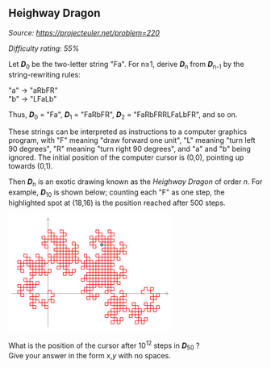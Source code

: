 Heighway Dragon
---------------

*Source: https://projecteuler.net/problem=220*


*Difficulty rating: 55%*

Let ***D***<sub>0</sub> be the two-letter string "Fa". For n≥1, derive ***D***<sub>n</sub>
from ***D***<sub>n-1</sub> by the string-rewriting rules:

"a" → "aRbFR"\
 "b" → "LFaLb"

Thus, ***D***<sub>0</sub> = "Fa", ***D***<sub>1</sub> = "FaRbFR", ***D***<sub>2</sub> =
"FaRbFRRLFaLbFR", and so on.

These strings can be interpreted as instructions to a computer graphics
program, with "F" meaning "draw forward one unit", "L" meaning "turn
left 90 degrees", "R" meaning "turn right 90 degrees", and "a" and "b"
being ignored. The initial position of the computer cursor is (0,0),
pointing up towards (0,1).

Then ***D***<sub>n</sub> is an exotic drawing known as the *Heighway Dragon* of
order *n*. For example, ***D***<sub>10</sub> is shown below; counting each "F" as
one step, the highlighted spot at (18,16) is the position reached after
500 steps.

![](img/p220.gif)

What is the position of the cursor after 10<sup>12</sup> steps in ***D***<sub>50</sub> ?\
 Give your answer in the form *x*,*y* with no spaces.
